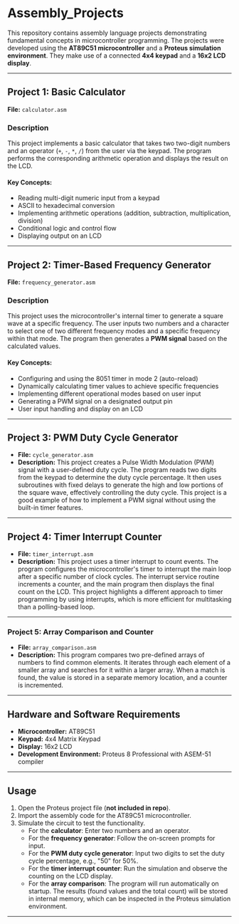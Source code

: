 # Assembly_Projects

This repository contains assembly language projects demonstrating fundamental concepts in microcontroller programming. The projects were developed using the **AT89C51 microcontroller** and a **Proteus simulation environment**. They make use of a connected **4x4 keypad** and a **16x2 LCD display**.

---

## Project 1: Basic Calculator
**File:** `calculator.asm`

### Description
This project implements a basic calculator that takes two two-digit numbers and an operator (`+`, `-`, `*`, `/`) from the user via the keypad. The program performs the corresponding arithmetic operation and displays the result on the LCD.

#### Key Concepts:
- Reading multi-digit numeric input from a keypad
- ASCII to hexadecimal conversion
- Implementing arithmetic operations (addition, subtraction, multiplication, division)
- Conditional logic and control flow
- Displaying output on an LCD

---

## Project 2: Timer-Based Frequency Generator
**File:** `frequency_generator.asm`

### Description
This project uses the microcontroller's internal timer to generate a square wave at a specific frequency. The user inputs two numbers and a character to select one of two different frequency modes and a specific frequency within that mode. The program then generates a **PWM signal** based on the calculated values.

#### Key Concepts:
- Configuring and using the 8051 timer in mode 2 (auto-reload)
- Dynamically calculating timer values to achieve specific frequencies
- Implementing different operational modes based on user input
- Generating a PWM signal on a designated output pin
- User input handling and display on an LCD

---

## Project 3: PWM Duty Cycle Generator

* **File:** `cycle_generator.asm`  
* **Description:** This project creates a Pulse Width Modulation (PWM) signal with a user-defined duty cycle. The program reads two digits from the keypad to determine the duty cycle percentage. It then uses subroutines with fixed delays to generate the high and low portions of the square wave, effectively controlling the duty cycle. This project is a good example of how to implement a PWM signal without using the built-in timer features.

---

## Project 4: Timer Interrupt Counter

* **File:** `timer_interrupt.asm`  
* **Description:** This project uses a timer interrupt to count events. The program configures the microcontroller's timer to interrupt the main loop after a specific number of clock cycles. The interrupt service routine increments a counter, and the main program then displays the final count on the LCD. This project highlights a different approach to timer programming by using interrupts, which is more efficient for multitasking than a polling-based loop.

---

### Project 5: Array Comparison and Counter

* **File:** `array_comparison.asm`
* **Description:** This program compares two pre-defined arrays of numbers to find common elements. It iterates through each element of a smaller array and searches for it within a larger array. When a match is found, the value is stored in a separate memory location, and a counter is incremented.

---

## Hardware and Software Requirements
- **Microcontroller:** AT89C51  
- **Keypad:** 4x4 Matrix Keypad  
- **Display:** 16x2 LCD  
- **Development Environment:** Proteus 8 Professional with ASEM-51 compiler

---

## Usage
1. Open the Proteus project file (**not included in repo**).
2. Import the assembly code for the AT89C51 microcontroller.
3. Simulate the circuit to test the functionality.
   - For the **calculator**: Enter two numbers and an operator.
   - For the **frequency generator**: Follow the on-screen prompts for input.
   - For the **PWM duty cycle generator**: Input two digits to set the duty cycle percentage, e.g., "50" for 50%.
   - For the **timer interrupt counter**: Run the simulation and observe the counting on the LCD display.
   - For the **array comparison**: The program will run automatically on startup. The results (found values and the total count) will be stored in internal memory, which can be inspected in the Proteus simulation environment.

---

